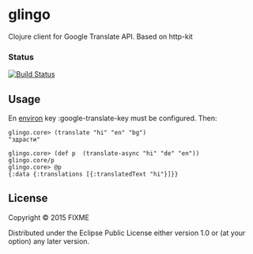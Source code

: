 # glingo

Clojure client for Google Translate API. Based on http-kit

### Status
[![Build Status](https://travis-ci.org/kolov/glingo.svg?branch=master)](https://travis-ci.org/kolov/glingo)
 
## Usage

En [environ](https://github.com/weavejester/environ) key :google-translate-key must be configured. Then:

    glingo.core> (translate "hi" "en" "bg") 
    "здрасти"
    
    glingo.core> (def p  (translate-async "hi" "de" "en"))
    glingo.core/p
    glingo.core> @p
    {:data {:translations [{:translatedText "hi"}]}}

## License

Copyright © 2015 FIXME

Distributed under the Eclipse Public License either version 1.0 or (at
your option) any later version.
